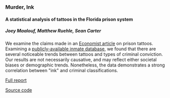### Murder, Ink

#### A statistical analysis of tattoos in the Florida prison system

##### Joey Maalouf, Matthew Ruehle, Sean Carter

We examine the claims made in an [Economist article](http://www.economist.com/news/christmas-specials/21712032-what-can-be-learned-prisoners-tattoos-statistical-analysis-art) on prison tattoos. Examining a [publicly-available inmate database](http://www.dc.state.fl.us/pub/obis_request.html), we found that there are several noticeable trends between tattoos and types of criminal conviction. Our results are not necessarily causative, and may reflect either societal biases or demographic trends. Nonetheless, the data demonstrates a strong correlation between "ink" and criminal classifications.

[Full report](https://github.com/matthewruehle/DataScienceFLPrisons/blob/master/reports/report1.md)

[Source code](https://github.com/matthewruehle/DataScienceFLPrisons/blob/master/code/report1.ipynb)
